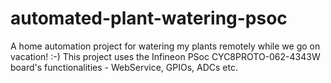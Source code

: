 # automated-plant-watering-psoc
A home automation project for watering my plants remotely while we go on vacation! :-)
This project uses the Infineon PSoc CYC8PROTO-062-4343W board's functionalities - WebService, GPIOs, ADCs etc.
